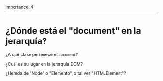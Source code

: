 importance: 4

---

# ¿Dónde está el "document" en la jerarquía?

¿A qué clase pertenece el `document`?

¿Cuál es su lugar en la jerarquía DOM?

¿Hereda de "Node" o "Elemento", o tal vez "HTMLElement"?
